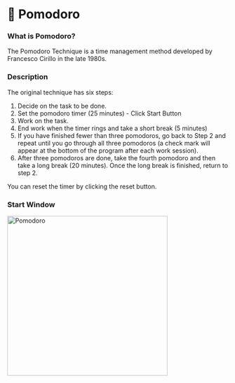# 🍅 Pomodoro

### What is Pomodoro?
The Pomodoro Technique is a time management method developed by Francesco Cirillo in the late 1980s.

### Description
The original technique has six steps:

1. Decide on the task to be done.
2. Set the pomodoro timer (25 minutes) - Click Start Button
3. Work on the task.
4. End work when the timer rings and take a short break (5 minutes)
5. If you have finished fewer than three pomodoros, go back to Step 2 and repeat until you go through all three pomodoros (a check mark will appear at the bottom of the program after each work session).
6. After three pomodoros are done, take the fourth pomodoro and then take a long break (20 minutes). Once the long break is finished, return to step 2.

You can reset the timer by clicking the reset button.

### Start Window

<img width="365" alt="Pomodoro" src="https://user-images.githubusercontent.com/98991020/194648817-2daff23f-a3d9-4fa2-9758-ab0436f6c46a.png">
